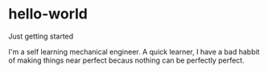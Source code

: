 # hello-world
Just getting started

I'm a self learning mechanical engineer. 
A quick learner,
I have a bad habbit of making things near perfect becaus nothing can be perfectly perfect.
